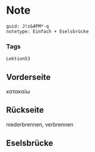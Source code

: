 # Note
```
guid: J!z&4PM*-q
notetype: Einfach + Eselsbrücke
```

### Tags
```
Lektion53
```

## Vorderseite
κατακαίω

## Rückseite
niederbrennen, verbrennen

## Eselsbrücke

